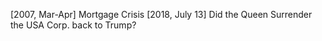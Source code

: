 [2007, Mar-Apr] 	Mortgage Crisis
[2018, July 13] 	Did the Queen Surrender the USA Corp. back to Trump?
